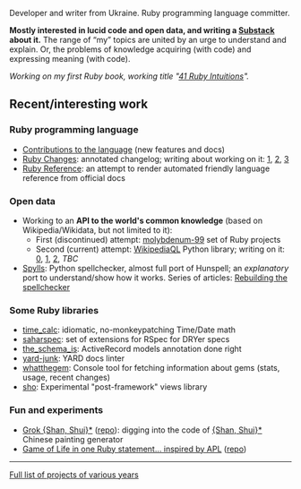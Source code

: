 Developer and writer from Ukraine. Ruby programming language committer.

**Mostly interested in lucid code and open data, and writing a [Substack](https://zverok.substack.com/) about it.** The range of “my” topics are united by an urge to understand and explain. Or, the problems of knowledge acquiring (with code) and expressing meaning (with code).

_Working on my first Ruby book, working title "[41 Ruby Intuitions](https://zverok.space/writing/#ruby-intuitions)"._

## Recent/interesting work

### Ruby programming language

* [Contributions to the language](https://zverok.space/ruby.html) (new features and docs)
* [Ruby Changes](https://rubyreferences.github.io/rubychanges/): annotated changelog; writing about working on it: [1](https://zverok.substack.com/p/what-you-can-learn-by-merely-writing), [2](https://zverok.substack.com/p/following-the-programming-language), [3](https://zverok.substack.com/p/programming-language-evolution-with)
* [Ruby Reference](https://rubyreferences.github.io/rubyref/): an attempt to render automated friendly language reference from official docs

### Open data

* Working to an **API to the world's common knowledge** (based on Wikipedia/Wikidata, but not limited to it):
  * First (discontinued) attempt: [molybdenum-99](https://github.com/molybdenum-99) set of Ruby projects
  * Second (current) attempt: [WikipediaQL](https://github.com/zverok/wikipedia_ql) Python library; writing on it: [0](https://zverok.substack.com/p/wikipedia), [1](https://zverok.substack.com/p/wikipediaql-1), [2](https://zverok.substack.com/p/wikipedia-and-irregular-data-how), _TBC_
* [Spylls](https://github.com/zverok/spylls): Python spellchecker, almost full port of Hunspell; an _explanatory_ port to understand/show how it works. Series of articles: [Rebuilding the spellchecker](https://zverok.space/spellchecker.html)

### Some Ruby libraries

* [time_calc](https://github.com/zverok/time_calc): idiomatic, no-monkeypatching Time/Date math
* [saharspec](https://github.com/zverok/saharspec): set of extensions for RSpec for DRYer specs
* [the_schema_is](https://github.com/zverok/the_schema_is): ActiveRecord models annotation done right
* [yard-junk](https://github.com/zverok/yard-junk): YARD docs linter
* [whatthegem](https://github.com/zverok/whatthegem): Console tool for fetching information about gems (stats, usage, recent changes)
* [sho](https://github.com/zverok/sho): Experimental "post-framework" views library

### Fun and experiments

* [Grok {Shan, Shui}\*](https://zverok.substack.com/p/grok-shan-shui) ([repo](https://github.com/zverok/grok-shan-shui)): digging into the code of [{Shan, Shui}\*](https://github.com/LingDong-/shan-shui-inf) Chinese painting generator
* [Game of Life in one Ruby statement... inspired by APL](https://zverok.space/blog/2020-05-16-ruby-as-apl.html) ([repo](https://github.com/zverok/ruby_as_apl))

---
[Full list of projects of various years](https://zverok.space/projects/)
